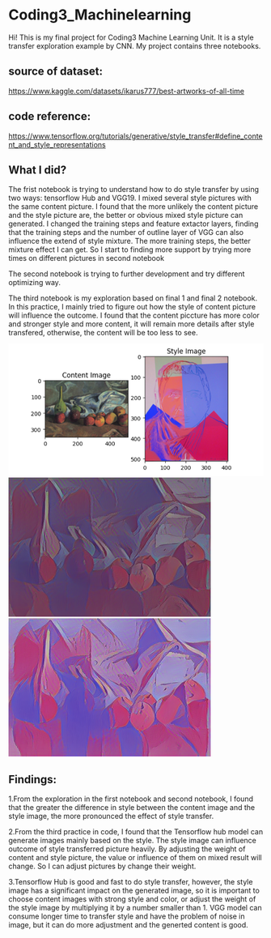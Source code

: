 # Coding3_Machinelearning

Hi! This is my final project for Coding3 Machine Learning Unit. It is a style transfer exploration example by CNN. My project contains three notebooks. 

## source of dataset:
https://www.kaggle.com/datasets/ikarus777/best-artworks-of-all-time
## code reference:
https://www.tensorflow.org/tutorials/generative/style_transfer#define_content_and_style_representations



## What I did?
The frist notebook is trying to understand how to do style transfer by using two ways: tensorflow Hub and VGG19. I mixed several style pictures with the same content picture. I found that the more unlikely the content picture and the style picture are, the better or obvious mixed style picture can generated. I changed the training steps and feature extactor layers, finding that the training steps and the number of outline layer of VGG can also influence the extend of style mixture. The more training steps, the better mixture effect I can get. So I start to finding more support by trying more times on different pictures in second notebook

The second notebook is trying to further development and try different optimizing way. 

The third notebook is my exploration based on final 1 and final 2 notebook. In this practice, I mainly tried to figure out how the style of content picture will influence the outcome. I found that the content piccture has more color and stronger style and more content, it will remain more details after style transfered, otherwise, the content will be too less to see.

![图片名称](https://raw.githubusercontent.com/ZIqinGX/Coding3_Machinelearning/main/coverpics/3.png) 
![图片名称](https://raw.githubusercontent.com/ZIqinGX/Coding3_Machinelearning/main/coverpics/3.1.png) 
![图片名称](https://raw.githubusercontent.com/ZIqinGX/Coding3_Machinelearning/main/coverpics/3.2.png) 

## Findings:
1.From the exploration in the first notebook and second notebook, I found that the greater the difference in style between the content image and the style image, the more pronounced the effect of style transfer.

2.From the third practice in code, I found that the Tensorflow hub model can generate images mainly based on the style. The style image can influence outcome of style transferred picture heavily. By adjusting the weight of content and style picture, the value or influence of them on mixed result will change. So I can adjust pictures by change their weight.

3.Tensorflow Hub is good and fast to do style transfer, however, the style image has a significant impact on the generated image, so it is important to choose content images with strong style and color, or adjust the weight of the style image by multiplying it by a number smaller than 1. VGG model can consume longer time to transfer style and have the problem of noise in image, but it can do more adjustment and the generted content is good.

